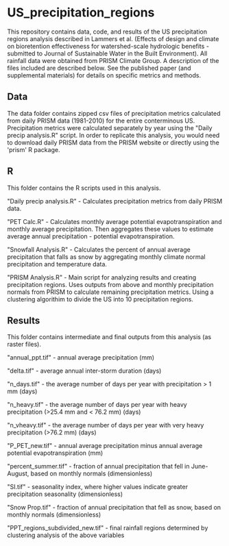 # US_precipitation_regions

This repository contains data, code, and results of the US precipitation regions analysis described in Lammers et al. (Effects of design and climate on bioretention effectiveness for watershed-scale hydrologic benefits - submitted to Journal of Sustainable Water in the Built Environment). All rainfall data were obtained from PRISM Climate Group. A description of the files included are described below. See the published paper (and supplemental materials) for details on specific metrics and methods.

## Data
The data folder contains zipped csv files of precipitation metrics calculated from daily PRISM data (1981-2010) for the entire conterminous US. Precipitation metrics were calculated separately by year using the "Daily precip analysis.R" script. In order to replicate this analysis, you would need to download daily PRISM data from the PRISM website or directly using the 'prism' R package.

## R
This folder contains the R scripts used in this analysis.

"Daily precip analysis.R" - Calculates precipitation metrics from daily PRISM data.

"PET Calc.R" - Calculates monthly average potential evapotranspiration and monthly average precipitation. Then aggregates these values to estimate average annual precipitation - potential evapotranspiration.

"Snowfall Analysis.R" - Calculates the percent of annual average precipitation that falls as snow by aggregating monthly climate normal precipitation and temperature data.

"PRISM Analysis.R" - Main script for analyzing results and creating precipitation regions. Uses outputs from above and monthly precipitation normals from PRISM to calculate remaining precipitation metrics. Using a clustering algorithim to divide the US into 10 precipitation regions.

## Results
This folder contains intermediate and final outputs from this analysis (as raster files).

"annual_ppt.tif" - annual average precipitation (mm)

"delta.tif" - average annual inter-storm duration (days)

"n_days.tif" - the average number of days per year with precipitation > 1 mm (days)

"n_heavy.tif" - the average number of days per year with heavy precipitation (>25.4 mm and < 76.2 mm) (days)

"n_vheavy.tif" - the average number of days per year with very heavy precipitation (>76.2 mm) (days)

"P_PET_new.tif" - annual average precipitation minus annual average potential evapotranspiration (mm)

"percent_summer.tif" - fraction of annual precipitation that fell in June-August, based on monthly normals (dimensionless)

"SI.tif" - seasonality index, where higher values indicate greater precipitation seasonality (dimensionless)

"Snow Prop.tif" - fraction of annual precipitation that fell as snow, based on monthly normals (dimensionless)

"PPT_regions_subdivided_new.tif" - final rainfall regions determined by clustering analysis of the above variables
